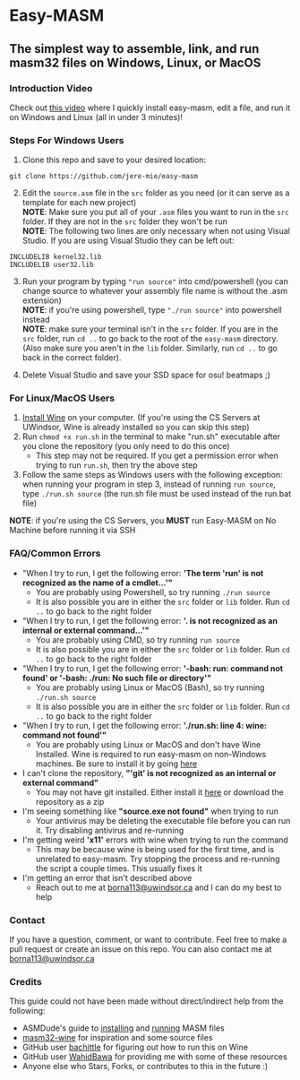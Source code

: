 # Easy-MASM
## The simplest way to assemble, link, and run masm32 files on Windows, Linux, or MacOS

### Introduction Video
Check out [this video](https://youtu.be/-pYwO4sTpxI) where I quickly install easy-masm, edit a file, and run it on Windows and Linux (all in under 3 minutes)!

### Steps For Windows Users
1. Clone this repo and save to your desired location:
```
git clone https://github.com/jere-mie/easy-masm
```

2. Edit the `source.asm` file in the `src` folder as you need (or it can serve as a template for each new project) \
**NOTE**: Make sure you put all of your `.asm` files you want to run in the `src` folder. If they are not in the `src` folder they won't be run \
**NOTE**: The following two lines are only necessary when not using Visual Studio. If you are using Visual Studio they can be left out:
```
INCLUDELIB kernel32.lib
INCLUDELIB user32.lib
```

3. Run your program by typing `"run source"` into cmd/powershell (you can change source to whatever your assembly file name is without the .asm extension) \
**NOTE**: if you're using powershell, type `"./run source"` into powershell instead \
**NOTE**: make sure your terminal isn't in the `src` folder. If you are in the `src` folder, run `cd ..` to go back to the root of the `easy-masm` directory. (Also make sure you aren't in the `lib` folder. Similarly, run `cd ..` to go back in the correct folder).

4. Delete Visual Studio and save your SSD space for osu! beatmaps ;)

### For Linux/MacOS Users
1. [Install Wine](https://www.winehq.org/) on your computer. (If you're using the CS Servers at UWindsor, Wine is already installed so you can skip this step)
2. Run `chmod +x run.sh` in the terminal to make "run.sh" executable after you clone the repository (you only need to do this once)
    * This step may not be required. If you get a permission error when trying to run `run.sh`, then try the above step
3. Follow the same steps as Windows users with the following exception: when running your program in step 3, instead of running `run source`, type `./run.sh source` (the run.sh file must be used instead of the run.bat file)  

**NOTE**: if you're using the CS Servers, you **MUST** run Easy-MASM on No Machine before running it via SSH

### FAQ/Common Errors
* "When I try to run, I get the following error: **'The term 'run' is not recognized as the name of a cmdlet...'"**
    * You are probably using Powershell, so try running `./run source`
    * It is also possible you are in either the `src` folder or `lib` folder. Run `cd ..` to go back to the right folder
* "When I try to run, I get the following error: **'. is not recognized as an internal or external command...'"**
    * You are probably using CMD, so try running `run source`
    * It is also possible you are in either the `src` folder or `lib` folder. Run `cd ..` to go back to the right folder
* "When I try to run, I get the following error: **'-bash: run: command not found' or '-bash: ./run: No such file or directory'"**
    * You are probably using Linux or MacOS (Bash), so try running `./run.sh source`
    * It is also possible you are in either the `src` folder or `lib` folder. Run `cd ..` to go back to the right folder
* "When I try to run, I get the following error: **'./run.sh: line 4: wine: command not found'"**
    * You are probably using Linux or MacOS and don't have Wine Installed. Wine is required to run easy-masm on non-Windows machines. Be sure to install it by going [here](https://www.winehq.org/)
* I can't clone the repository, **"'git' is not recognized as an internal or external command"**
    * You may not have git installed. Either install it [here](https://git-scm.com/downloads) or download the repository as a zip
* I'm seeing something like **"source.exe not found"** when trying to run
    * Your antivirus may be deleting the executable file before you can run it. Try disabling antivirus and re-running
* I'm getting weird **'x11'** errors with wine when trying to run the command
    * This may be because wine is being used for the first time, and is unrelated to easy-masm. Try stopping the process and re-running the script a couple times. This usually fixes it
* I'm getting an error that isn't described above
    * Reach out to me at borna113@uwindsor.ca and I can do my best to help

### Contact
If you have a question, comment, or want to contribute. Feel free to make a pull request or create an issue on this repo. You can also contact me at borna113@uwindsor.ca

### Credits
This guide could not have been made without direct/indirect help from the following:
* ASMDude's guide to [installing](https://asmdude.wordpress.com/2019/02/15/how-to-install-masm32-on-windows-10/) and [running](https://asmdude.wordpress.com/2019/02/14/how-to-compile-and-link-masm-on-windows-10/) MASM files
* [masm32-wine](https://github.com/olivatooo/masm32-wine) for inspiration and some source files
* GitHub user [bachittle](https://github.com/bachittle) for figuring out how to run this on Wine
* GitHub user [WahidBawa](https://github.com/WahidBawa) for providing me with some of these resources
* Anyone else who Stars, Forks, or contributes to this in the future :)
